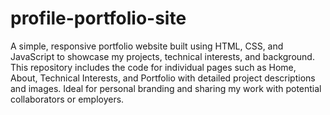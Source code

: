 # profile-portfolio-site
 A simple, responsive portfolio website built using HTML, CSS, and JavaScript to showcase my projects, technical interests, and background. This repository includes the code for individual pages such as Home, About, Technical Interests, and Portfolio with detailed project descriptions and images. Ideal for personal branding and sharing my work with potential collaborators or employers.
